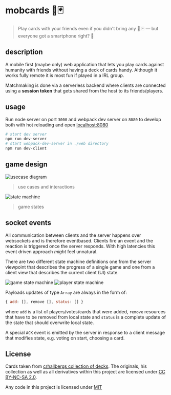 # mobcards 📱🃏

> Play cards with your friends even if you didn't bring any 🚫 🃏 —  but everyone got a smartphone right? 📱

## description

A mobile first (maybe only) web application that lets you play cards against humanity with friends without having a deck of cards handy.
Although it works fully remote it is most fun if played in a IRL group.

Matchmaking is done via a serverless backend where clients are connected using a **session token** that gets shared from the host to its friends/players.

## usage

Run node server on port `3000` and webpack dev server on `8080` to develop both with hot reloading and open [localhost:8080](http://localhost:8080)

```sh
# start dev server 
npm run dev-server
# start webpack-dev-server in ./web directory
npm run dev-client
```

## game design

![usecase diagram](http://www.plantuml.com/plantuml/proxy?cache=no&src=https://raw.github.com/anoff/mobcards/master/assets/usecase.iuml)

> use cases and interactions

![state machine](http://www.plantuml.com/plantuml/proxy?cache=no&src=https://raw.github.com/anoff/mobcards/master/assets/state.iuml)

> game states

## socket events

All communication between clients and the server happens over websockets and is therefore eventbased. Clients fire an event and the reaction is triggered once the server responds. With high latencies this event driven approach _might_ feel unnatural.

There are two different state machine definitions one from the server viewpoint that describes the progress of a single game and one from a client view that describes the current client (UI) state.

![game state machine](http://www.plantuml.com/plantuml/proxy?cache=no&src=https://raw.github.com/anoff/mobcards/master/assets/game-states.iuml)
![player state machine](http://www.plantuml.com/plantuml/proxy?cache=no&src=https://raw.github.com/anoff/mobcards/master/assets/player-states.iuml)

Payloads updates of type `Array` are always in the form of:

```javascript
{ add: [], remove [], status: [] }
```

where `add` is a list of players/votes/cards that were added, `remove` resources that have to be removed from local state and `status` is a complete update of the state that should overwrite local state.

A special `ACK` event is emitted by the server in response to a client message that modifies state, e.g. voting on start, choosing a card.

## License

Cards taken from [crhallbergs collection of decks](https://github.com/crhallberg/json-against-humanity). The originals, his collection as well as all derivatives within this project are licensed under [CC BY-NC-SA 2.0](https://creativecommons.org/licenses/by-nc-sa/2.0/).

Any code in this project is licensed under [MIT](https://opensource.org/licenses/MIT)
